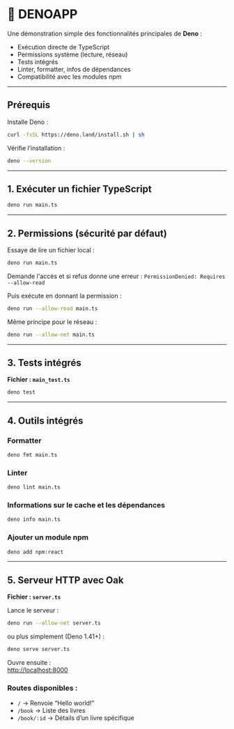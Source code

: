 # 🦕 DENOAPP

Une démonstration simple des fonctionnalités principales de **Deno** :

- Exécution directe de TypeScript
- Permissions système (lecture, réseau)
- Tests intégrés
- Linter, formatter, infos de dépendances
- Compatibilité avec les modules npm

---

## Prérequis

Installe Deno :

```bash
curl -fsSL https://deno.land/install.sh | sh
```

Vérifie l’installation :

```bash
deno --version
```

---

## 1. Exécuter un fichier TypeScript

```bash
deno run main.ts
```

---

## 2. Permissions (sécurité par défaut)

Essaye de lire un fichier local :

```bash
deno run main.ts
```

Demande l'accès et si refus donne une erreur : `PermissionDenied: Requires --allow-read`

Puis exécute en donnant la permission :

```bash
deno run --allow-read main.ts
```

Même principe pour le réseau :

```bash
deno run --allow-net main.ts
```

---

## 3. Tests intégrés

**Fichier : `main_test.ts`**

```bash
deno test
```

---

## 4. Outils intégrés

### Formatter

```bash
deno fmt main.ts
```

### Linter

```bash
deno lint main.ts
```

### Informations sur le cache et les dépendances

```bash
deno info main.ts
```

### Ajouter un module npm

```bash
deno add npm:react
```

---

## 5. Serveur HTTP avec Oak

**Fichier : `server.ts`**

Lance le serveur :

```bash
deno run --allow-net server.ts
```

ou plus simplement (Deno 1.41+) :

```bash
deno serve server.ts
```

Ouvre ensuite :  
[http://localhost:8000](http://localhost:8000)

### Routes disponibles :

- `/` → Renvoie “Hello world!”
- `/book` → Liste des livres
- `/book/:id` → Détails d’un livre spécifique

